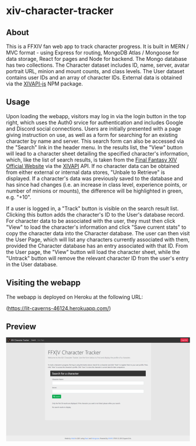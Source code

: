 # xiv-character-tracker

## About
This is a FFXIV fan web app to track character progress. It is built in MERN / MVC format - using Express for routing, MongoDB Atlas / Mongoose for data storage, React for pages and Node for backend. The Mongo database has two collections. The Character dataset includes ID, name, server, avatar portrait URL, minion and mount counts, and class levels. The User dataset contains user IDs and an array of character IDs. External data is obtained via the [XIVAPI-js](https://www.npmjs.com/package/@xivapi/js) NPM package.

## Usage
Upon loading the webapp, visitors may log in via the login button in the top right, which uses the Auth0 srvice for authentication and includes Google and Discord social connections. Users are initially presented with a page giving instruction on use, as well as a form for searching for an existing character by name and server. This search form can also be accessed via the "Search" link in the header menu. In the results list, the "View" button will lead to a character sheet detailing the specified character's information, which, like the list of search results, is taken from the [Final Fantasy XIV Official Website](https://eu.finalfantasyxiv.com/lodestone/) via the [XIVAPI](https://xivapi.com) API. If no character data can be obtained from either external or internal data stores, "Unbale to Retrieve" is displayed. If a character's data was previously saved to the database and has since had changes \(i.e. an increase in class level, experience points, or number of minions or mounts\), the difference will be highlighted in green, e.g. "+10".

If a user is logged in, a "Track" button is visible on the search result list. Clicking this button adds the character's ID to the User's database record. For character data to be associated with the user, they must then click "View" to load the character's information and click "Save current stats" to copy the character data into the Character database. The user can then visit the User Page, which will list any characters currently associated with them, provided the Character database has an entry associated with that ID. From the User page, the "View" button will load the character sheet, while the "Untrack" button will remove the relevant character ID from the user's entry in the User database.

## Visiting the webapp
The webapp is deployed on Heroku at the following URL:

(https://lit-caverns-46124.herokuapp.com/)

## Preview
![image](./xiv-tracker-preview.png)